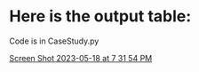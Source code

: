 # Here is the output table: 
Code is in CaseStudy.py

[Screen Shot 2023-05-18 at 7 31 54 PM](https://github.com/gkaur354/Super/assets/82777677/a9d87956-4af6-4bbf-8a0c-96db67e002c3)
